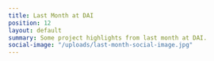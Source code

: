 ```yaml
---
title: Last Month at DAI
position: 12
layout: default
summary: Some project highlights from last month at DAI.
social-image: "/uploads/last-month-social-image.jpg"
---
```


<script id="infogram_0_a8576952-093d-4a76-908f-591a64d3dd2b" title="February: Last Month at DAI" src="https://e.infogram.com/js/dist/embed.js?tQZ" type="text/javascript"></script>